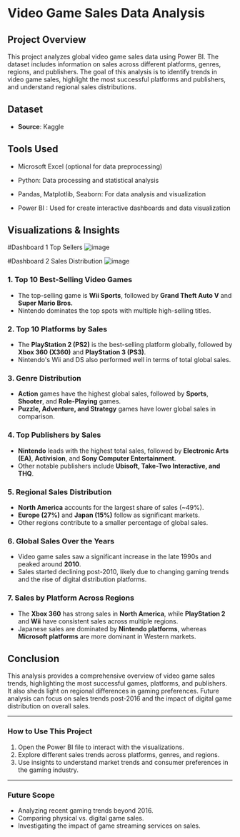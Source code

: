 # Video Game Sales Data Analysis

## Project Overview

This project analyzes global video game sales data using Power BI. The dataset includes information on sales across different platforms, genres, regions, and publishers. The goal of this analysis is to identify trends in video game sales, highlight the most successful platforms and publishers, and understand regional sales distributions.

## Dataset

- **Source**: Kaggle

## Tools Used

- Microsoft Excel (optional for data preprocessing)

- Python: Data processing and statistical analysis

- Pandas, Matplotlib, Seaborn: For data analysis and visualization

- Power BI : Used for create interactive dashboards and data visualization

## Visualizations & Insights

#Dashboard 1 Top Sellers
![image](https://github.com/user-attachments/assets/1bd7dfe0-b9c3-44a8-9af8-70ca92cd3d30)

#Dashboard 2 Sales Distribution
![image](https://github.com/user-attachments/assets/f7cde109-6e32-408f-9bbc-934d9ea202aa)

### 1. **Top 10 Best-Selling Video Games**

- The top-selling game is **Wii Sports**, followed by **Grand Theft Auto V** and **Super Mario Bros.**
- Nintendo dominates the top spots with multiple high-selling titles.

### 2. **Top 10 Platforms by Sales**

- The **PlayStation 2 (PS2)** is the best-selling platform globally, followed by **Xbox 360 (X360)** and **PlayStation 3 (PS3)**.
- Nintendo's Wii and DS also performed well in terms of total global sales.

### 3. **Genre Distribution**

- **Action** games have the highest global sales, followed by **Sports**, **Shooter**, and **Role-Playing** games.
- **Puzzle, Adventure, and Strategy** games have lower global sales in comparison.

### 4. **Top Publishers by Sales**

- **Nintendo** leads with the highest total sales, followed by **Electronic Arts (EA)**, **Activision**, and **Sony Computer Entertainment**.
- Other notable publishers include **Ubisoft, Take-Two Interactive, and THQ**.

### 5. **Regional Sales Distribution**

- **North America** accounts for the largest share of sales (\~49%).
- **Europe (27%)** and **Japan (15%)** follow as significant markets.
- Other regions contribute to a smaller percentage of global sales.

### 6. **Global Sales Over the Years**

- Video game sales saw a significant increase in the late 1990s and peaked around **2010**.
- Sales started declining post-2010, likely due to changing gaming trends and the rise of digital distribution platforms.

### 7. **Sales by Platform Across Regions**

- The **Xbox 360** has strong sales in **North America**, while **PlayStation 2** and **Wii** have consistent sales across multiple regions.
- Japanese sales are dominated by **Nintendo platforms**, whereas **Microsoft platforms** are more dominant in Western markets.

## Conclusion

This analysis provides a comprehensive overview of video game sales trends, highlighting the most successful games, platforms, and publishers. It also sheds light on regional differences in gaming preferences. Future analysis can focus on sales trends post-2016 and the impact of digital game distribution on overall sales.

---

### How to Use This Project

1. Open the Power BI file to interact with the visualizations.
2. Explore different sales trends across platforms, genres, and regions.
3. Use insights to understand market trends and consumer preferences in the gaming industry.

---

### Future Scope

- Analyzing recent gaming trends beyond 2016.
- Comparing physical vs. digital game sales.
- Investigating the impact of game streaming services on sales.


